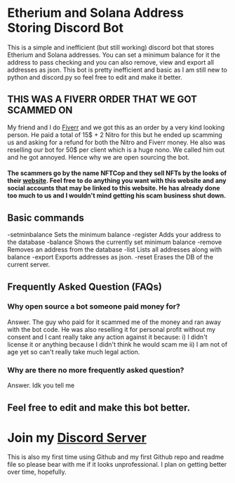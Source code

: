 # Etherium and Solana Address Storing Discord Bot

This is a simple and inefficient (but still working) discord bot that stores Etherium and Solana addresses. You can set a minimum balance for it the address to pass checking and you can also remove, view and export all addresses as json. This bot is pretty inefficient and basic as I am still new to python and discord.py so feel free to edit and make it better.

## THIS WAS A FIVERR ORDER THAT WE GOT SCAMMED ON
 
 My friend and I do [Fiverr](https://www.fiverr.com/thehideout_) and we got this as an order by a very kind looking person. He paid a total of 15$ + 2 Nitro for this but he ended up scamming us and asking for a refund for both the Nitro and Fiverr money. He also was reselling our bot for 50$ per client which is a huge nono. We called him out and he got annoyed. Hence why we are open sourcing the bot.
#### The scammers go by the name NFTCop and they sell NFTs by the looks of their [website](https://nftcop.io). Feel free to do anything you want with this website and any social accounts that may be linked to this website. He has already done too much to us and I wouldn't mind getting his scam business shut down. 


 ## Basic commands
 
-setminbalance            Sets the minimum balance
-register                 Adds your address to the database
-balance                  Shows the currently set minimum balance
-remove                   Removes an address from the database
-list                     Lists all addresses along with balance
-export                   Exports addresses as json.
-reset                    Erases the DB of the current server.

## Frequently Asked Question (FAQs)

### Why open source a bot someone paid money for?
Answer. The guy who paid for it scammed me of the money and ran away with the bot code. He was also reselling it for personal profit without my consent and I cant really take any action against it because:
       i) I didn't license it or anything because I didn't think he would scam me 
       ii) I am not of age yet so can't really take much legal action.
       
### Why are there no more frequently asked question?
Answer. Idk you tell me

## Feel free to edit and make this bot better.
# Join my [Discord Server](https://discord.gg/sCyMq5Be6r)
This is also my first time using Github and my first Github repo and readme file so please bear with me if it looks unprofessional. I plan on getting better over time, hopefully.
